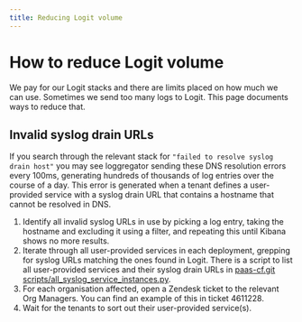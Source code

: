 ```yaml
---
title: Reducing Logit volume
---
```


# How to reduce Logit volume

We pay for our Logit stacks and there are limits placed on how much we can use. Sometimes we send too many logs to Logit. This page documents ways to reduce that.

## Invalid syslog drain URLs

If you search through the relevant stack for `"failed to resolve syslog drain host"` you may see loggregator sending these DNS resolution errors every 100ms, generating hundreds of thousands of log entries over the course of a day.
This error is generated when a tenant defines a user-provided service with a syslog drain URL that contains a hostname that cannot be resolved in DNS.

1. Identify all invalid syslog URLs in use by picking a log entry, taking the hostname and excluding it using a filter, and repeating this until Kibana shows no more results.
2. Iterate through all user-provided services in each deployment, grepping for syslog URLs matching the ones found in Logit. There is a script to list all user-provided services and their syslog drain URLs in [paas-cf.git scripts/all_syslog_service_instances.py](https://github.com/alphagov/paas-cf/blob/main/scripts/all_syslog_service_instances.py).
3. For each organisation affected, open a Zendesk ticket to the relevant Org Managers. You can find an example of this in ticket 4611228.
4. Wait for the tenants to sort out their user-provided service(s).